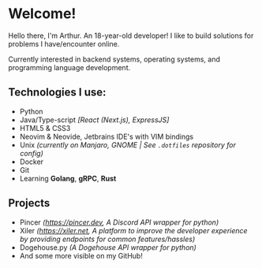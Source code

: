 # Welcome!

Hello there, I'm Arthur. An 18-year-old developer!
I like to build solutions for problems I have/encounter online.

Currently interested in backend systems, operating systems, and programming
language development.

## Technologies I use:

- Python
- Java/Type-script _[React (Next.js), ExpressJS]_
- HTML5 & CSS3
- Neovim & Neovide, Jetbrains IDE's with VIM bindings
- Unix _(currently on Manjaro, GNOME | See `.dotfiles` repository for config)_
- Docker
- Git
- Learning **Golang**, **gRPC**, **Rust**

## Projects

- Pincer _(https://pincer.dev, A Discord API wrapper for python)_
- Xiler _(https://xiler.net, A platform to improve the developer experience by
  providing endpoints for common features/hassles)_
- Dogehouse.py _(A Dogehouse API wrapper for python)_
- And some more visible on my GitHub!

